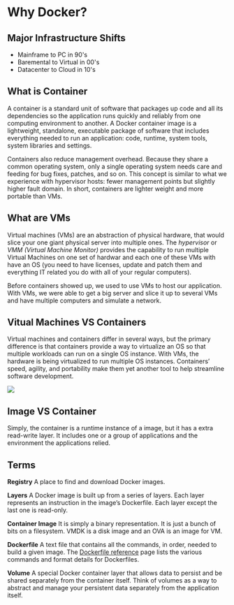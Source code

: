 # Why Docker?

## Major Infrastructure Shifts

* Mainframe to PC in 90's
* Baremental to Virtual in 00's
* Datacenter to Cloud in 10's

## What is Container

A container is a standard unit of software that packages up code and all its dependencies so the application runs quickly and reliably from one computing environment to another. A Docker container image is a lightweight, standalone, executable package of software that includes everything needed to run an application: code, runtime, system tools, system libraries and settings.

Containers also reduce management overhead. Because they share a common operating system, only a single operating system needs care and feeding for bug fixes, patches, and so on. This concept is similar to what we experience with hypervisor hosts: fewer management points but slightly higher fault domain. In short, containers are lighter weight and more portable than VMs. 

## What are VMs

Virtual machines (VMs) are an abstraction of physical hardware, that would slice your one giant physical server into multiple ones. The *hypervisor* or *VMM (Virtual Machine Monitor)* provides the capability to run multiple Virtual Machines on one set of hardwar and each one of these VMs with have an OS (you need to have licenses, update and patch them and everything IT related you do with all of your regular computers).

Before containers showed up, we used to use VMs to host our application. With VMs, we were able to get a big server and slice it up to several VMs and have multiple computers and simulate a network.

## Vitual Machines VS Containers

Virtual machines and containers differ in several ways, but the primary difference is that containers provide a way to virtualize an OS so that multiple workloads can run on a single OS instance. With VMs, the hardware is being virtualized to run multiple OS instances. Containers’ speed, agility, and portability make them yet another tool to help streamline software development.

![](https://cdn-images-1.medium.com/max/2000/1*xNGfejkg9pQ16orB7VAIjA.png)



## Image VS Container

Simply, the container is a runtime instance of a image, but it has a extra read-write layer. It includes one or a group of applications and the environment the applications relied.

## Terms

**Registry** A place to find and download Docker images.

**Layers** A Docker image is built up from a series of layers. Each layer represents an instruction in the image’s Dockerfile. Each layer except the last one is read-only.

**Container Image** It is simply a binary representation. It is just a bunch of bits on a filesystem. VMDK is a disk image and an OVA is an image for VM. 

**Dockerfile** A text file that contains all the commands, in order, needed to build a given image. The [Dockerfile reference](https://docs.docker.com/engine/reference/builder) page lists the various commands and format details for Dockerfiles.

**Volume** A special Docker container layer that allows data to persist and be shared separately from the container itself. Think of volumes as a way to abstract and manage your persistent data separately from the application itself.